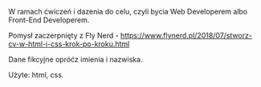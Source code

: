 W ramach ćwiczeń i dazenia do celu, czyli bycia Web Developerem albo Front-End Developerem.

Pomysł zaczerpnięty z Fly Nerd - https://www.flynerd.pl/2018/07/stworz-cv-w-html-i-css-krok-po-kroku.html

Dane fikcyjne opróćz imienia i nazwiska.

Użyte: html, css.